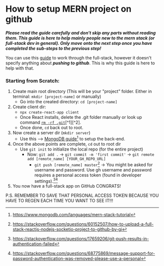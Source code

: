 # How to setup MERN project on github

***Please read the guide carefully and don't skip any parts without reading them. This guide is here to help mainly people new to the mern stack (or full-stack dev in general). Only move onto the next step once you have completed the sub-steps to the previous step!***

You can use this [guide](https://www.mongodb.com/languages/mern-stack-tutorial) to work through the full-stack, however it doesn't specify anything about ***pushing to github***. This is why this guide is here to help with that.

### **Starting from Scratch:**
1. Create main root directory (This will be your "project" folder. Either in terminal: `mkdir [project-name]` or manually)
   - Go into the created directory: `cd [project-name]`
3. Create client dir:
    - `npx create-react-app client`
    - Once React installs, delete the .git folder manually or look up command [`rm -rf .git`](https://www.theserverside.com/blog/Coffee-Talk-Java-News-Stories-and-Opinions/delete-local-git-repository-repo-command-windows-linux-rm#:~:text=If%20you're%20familiar%20with,files%20and%20folders%20it%20contains.)[^1][^2].
    - Once done, `cd` back out to root.
4. Now create a server dir (`mkdir server`)
    - Use this --> [MongoDB guide](https://www.mongodb.com/languages/mern-stack-tutorial)[^3] to setup the back-end.
5. Once the above points are complete, `cd` out to root dir
    - Use `git init` to initialize the local repo (for the entire project)
      - Now: `git add .` -> `git commit -m 'first commit'` -> `git remote add [remote_name] [YOUR_GH_REPO_URL]`
        - `git push [remote_name] master`[^4] -> You might be asked for username and password. Use gh username and password requires a personal access token (found in developer settings).[^5][^6]
6. You now have a full-stack app on GitHub CONGRATS!

P.S. REMEMBER TO SAVE THAT PERSONAL ACCESS TOKEN BECAUSE YOU HAVE TO REGEN EACH TIME YOU WANT TO SEE IT!!!

[^1]: https://stackoverflow.com/questions/61573115/rm-rf-equivalent-for-windows-powershell
[^2]: https://www.theserverside.com/blog/Coffee-Talk-Java-News-Stories-and-Opinions/delete-local-git-repository-repo-command-windows-linux-rm#:~:text=If%20you're%20familiar%20with,files%20and%20folders%20it%20contains.
[^3]: https://www.mongodb.com/languages/mern-stack-tutorial
[^4]: https://stackoverflow.com/questions/60152507/how-to-upload-a-full-stack-reactjs-nodejs-socketio-project-to-github-by-gi
[^5]: https://stackoverflow.com/questions/17659206/git-push-results-in-authentication-failed
[^6]: https://stackoverflow.com/questions/68775869/message-support-for-password-authentication-was-removed-please-use-a-personal
